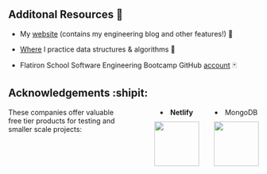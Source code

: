 ## Additonal Resources :eyes:

 - My [website](https://mikebarberry.com) (contains my engineering blog and other features!) :love_hotel:

 - [Where](https://leetcode.com/Mbarberry/) I practice data structures & algorithms  :space_invader:

 - Flatiron School Software Engineering Bootcamp GitHub [account](https://github.com/MikeBarberry-Flatiron) :black_joker:

## Acknowledgements :shipit:
<div style="display: flex; flex-direction: row; gap: 30px;"
 <p>These companies offer valuable free tier products for testing and smaller scale projects:</p>
  <div style="display: flex; flex-direction: column; gap: 10px; justify-content: center; align-items: center;">
    <li style="font-weight: bold;">Netlify</li>
    <a href="https://www.netlify.com/">
      <img src="https://tse2.mm.bing.net/th?id=OIP.W1wQF0btA3QFRAs0UXMHGQHaFI&pid=Api&f=1&ipt=e81cfe3511a540a419b1da7ff762d17186948b2b37ffcff42a024a6aea0061c0&ipo=images" height="90px" width="90px" />
    </a> 
  </div>
  <div style="display: flex; flex-direction: column; gap: 10px; justify-content: center; align-items: center;">
    <li>MongoDB</li>
    <a href="https://www.mongodb.com/">
      <img src="https://tse4.mm.bing.net/th?id=OIP.JzBlaYlLd6_GqaQWRAT_rAFNC7&pid=Api&f=1&ipt=2b885f1633731a718946bd9ebcb4de94c3a3f681f081ce0966cc42e5e0050c9f&ipo=images" height="90px" width="90px" />
    </a> 
  </div>
</div>
